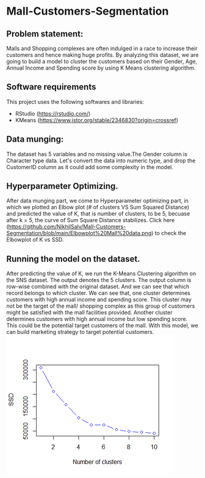 # Mall-Customers-Segmentation
## Problem statement: 
Malls and Shopping complexes are often indulged in a race to increase their customers and hence making huge profits.   By analyzing this dataset, we are going to build a model to cluster the customers based on their Gender, Age, Annual Income and Spending score by using K Means clustering algorithm. 
## Software requirements 
This project uses the following softwares and libraries:
- RStudio (https://rstudio.com/)
- KMeans (https://www.jstor.org/stable/2346830?origin=crossref)
## Data munging:
The dataset has 5 variables and no missing value.The Gender column is Character type data. Let's convert the data into numeric type, and drop the 
CustomerID column as it could add some complexity in the model. 
## Hyperparameter Optimizing.
After data munging part, we come to Hyperparameter optimizing part, in which we plotted an Elbow plot (# of clusters VS Sum Squared Distance) and predicted the value of K, that is number of clusters, to be 5, becuase after k = 5, the curve of Sum Square Distance stabilizes. Click here (https://github.com/NikhilSalv/Mall-Customers-Segmentation/blob/main/Elbowplot%20Mall%20data.png) to check the Elbowplot of K vs SSD.

## Running the model on the dataset.
After predicting the value of K, we run the K-Means Clustering algorithm on the SNS dataset. The output denotes the 5 clusters. The output column is row-wise combined with the original dataset. And we can see that which record belongs to which cluster. We can see that, one cluster determines customers with high annual income and spending score. This cluster may not be the target of the mall/ shopping complex as this group of customers might be satisfied with the mall facilities provided. Another cluster determines customers with high annual income but low spending score. This could be the potential target customers of the mall. With this model, we can build marketing strategy to target potential customers. 
![alt text](https://github.com/NikhilSalv/Mall-Customers-Segmentation/blob/main/Elbowplot%20Mall%20data.png)
